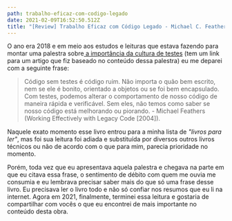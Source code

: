 ```yaml
---
path: trabalho-eficaz-com-codigo-legado
date: 2021-02-09T16:52:50.512Z
title: "[Review] Trabalho Eficaz com Código Legado - Michael C. Feathers"
---
```

O ano era 2018 e em meio aos estudos e leituras que estava fazendo para montar uma palestra sobre[ a importância da cultura de testes](https://diegoborgs.com.br/blog/a-import%C3%A2ncia-da-cultura-de-tdd-na-vida-dos-desenvolvedores-e-dos-n%C3%A3o-desenvolvedores%E2%80%8B) (tem um link para um artigo que fiz baseado no conteúdo dessa palestra) eu me deparei com a seguinte frase:

> Código sem testes é código ruim. Não importa o quão bem escrito, nem se ele é bonito, orientado a objetos ou se foi bem encapsulado. Com testes, podemos alterar o comportamento de nosso código de maneira rápida e verificável. Sem eles, não temos como saber se nosso código está melhorando ou piorando. - Michael Feathers (Working Effectively with Legacy Code \[2004]).

Naquele exato momento esse livro entrou para a minha lista de *"livros para ler"*, mas foi sua leitura foi adiada e substituída por diversos outros livros técnicos ou não de acordo com o que para mim, parecia prioridade no momento. 

Porém, toda vez que eu apresentava aquela palestra e chegava na parte em que eu citava essa frase, o sentimento de débito com quem me ouvia me consumia e eu lembrava precisar saber mais do que só uma frase desse livro. Eu precisava ler o livro todo e não só confiar nos resumos que eu li na internet. Agora em 2021, finalmente, terminei essa leitura e gostaria de compartilhar com vocês o que eu encontrei de mais importante no conteúdo desta obra.